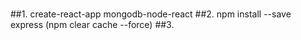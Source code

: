 ###
##1. create-react-app mongodb-node-react
##2. npm install --save express (npm clear cache --force)
##3.
